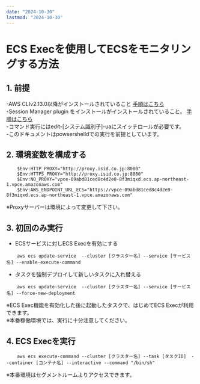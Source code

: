```yaml
---
date: "2024-10-30"
lastmod: "2024-10-30"
---
```


# ECS Execを使用してECSをモニタリングする方法

## 1. 前提
-AWS CLIv2.13.0以降がインストールされていること 
[手順はこちら](https://docs.aws.amazon.com/ja_jp/cli/latest/userguide/getting-started-install.html)  
-Session Manager plugin をインストールがインストールされていること。  [手順はこちら](https://docs.aws.amazon.com/ja_jp/systems-manager/latest/userguide/install-plugin-windows.html)  
-コマンド実行にはedit-[システム識別子]-uaにスイッチロールが必要です。  
-このドキュメントはpowsershelldでの実行を前提としています。
## 2. 環境変数を構成する
```env1
    $Env:HTTP_PROXY="http://proxy.isid.co.jp:8080"
    $Env:HTTPS_PROXY="http://proxy.isid.co.jp:8080"
    $Env:NO_PROXY="vpce-09abd81ced8c4d2e0-8f3miqxd.ecs.ap-northeast-1.vpce.amazonaws.com"
    $Env:AWS_ENDPOINT_URL_ECS="https://vpce-09abd81ced8c4d2e0-8f3miqxd.ecs.ap-northeast-1.vpce.amazonaws.com"
```  
※Proxyサーバーは環境によって変更して下さい。
## 3. 初回のみ実行
- ECSサービスに対しECS Execを有効にする
```cmd1
    aws ecs update-service  --cluster [クラスター名] --service [サービス名] --enable-execute-command   
```  

- タスクを強制デプロイして新しいタスクに入れ替える
```cmd2
    aws ecs update-service  --cluster [クラスター名] --service [サービス名] --force-new-deployment   
```  
※ECS Exec機能を有効化した後に起動したタスクで、はじめてECS Execが利用できます。  
※本番稼働環境では、実行に十分注意してください。

## 4. ECS Execを実行
```cmd4
    aws ecs execute-command --cluster [クラスター名] --task [タスクID]  --container [コンテナ名] --interactive --command "/bin/sh"
```  
※本番環境はセグメントルームよりアクセスできます。




